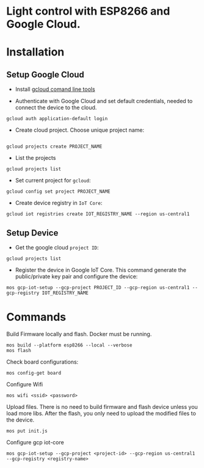 # Light control with ESP8266 and Google Cloud.

# Installation

## Setup Google Cloud

- Install [gcloud comand line tools](https://cloud.google.com/sdk/docs/quickstart-macos)

- Authenticate with Google Cloud and set default credentials, needed to connect the device to the cloud.

```
gcloud auth application-default login
```

- Create cloud project. Choose unique project name:

```

gcloud projects create PROJECT_NAME
```

- List the projects

```
gcloud projects list
```

- Set current project for `gcloud`:

```
gcloud config set project PROJECT_NAME
```

- Create device registry in `IoT Core`:

```
gcloud iot registries create IOT_REGISTRY_NAME --region us-central1
```

## Setup Device

- Get the google cloud `project ID`:

```
gcloud projects list
```

- Register the device in Google IoT Core. This command generate the public/private key pair and configure the device:

```
mos gcp-iot-setup --gcp-project PROJECT_ID --gcp-region us-central1 --gcp-registry IOT_REGISTRY_NAME
```

# Commands

Build Firmware locally and flash. Docker must be running.

```
mos build --platform esp8266 --local --verbose
mos flash
```

Check board configurations:

```
mos config-get board
```

Configure Wifi

```
mos wifi <ssid> <password>
```

Upload files. There is no need to build firmware and flash device unless you load more libs. After the flash, you only need to upload the modified files to the device.

```
mos put init.js
```

Configure gcp iot-core

```
mos gcp-iot-setup --gcp-project <project-id> --gcp-region us-central1 --gcp-registry <registry-name>
```
